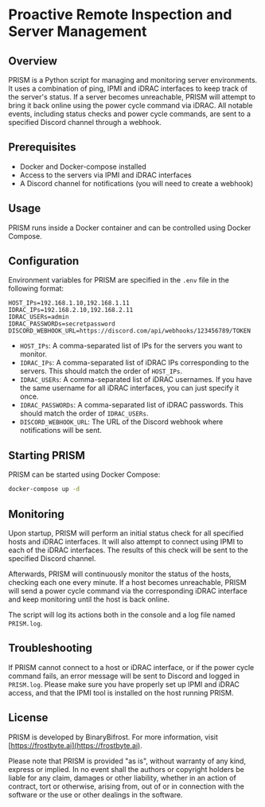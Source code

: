 # Proactive Remote Inspection and Server Management

## Overview

PRISM is a Python script for managing and monitoring server environments. It uses a combination of ping, IPMI and iDRAC interfaces to keep track of the server's status. If a server becomes unreachable, PRISM will attempt to bring it back online using the power cycle command via iDRAC. All notable events, including status checks and power cycle commands, are sent to a specified Discord channel through a webhook.

## Prerequisites

- Docker and Docker-compose installed
- Access to the servers via IPMI and iDRAC interfaces
- A Discord channel for notifications (you will need to create a webhook)

## Usage

PRISM runs inside a Docker container and can be controlled using Docker Compose.

## Configuration

Environment variables for PRISM are specified in the `.env` file in the following format:

```
HOST_IPs=192.168.1.10,192.168.1.11
IDRAC_IPs=192.168.2.10,192.168.2.11
IDRAC_USERs=admin
IDRAC_PASSWORDs=secretpassword
DISCORD_WEBHOOK_URL=https://discord.com/api/webhooks/123456789/TOKEN
```

- `HOST_IPs`: A comma-separated list of IPs for the servers you want to monitor.
- `IDRAC_IPs`: A comma-separated list of iDRAC IPs corresponding to the servers. This should match the order of `HOST_IPs`.
- `IDRAC_USERs`: A comma-separated list of iDRAC usernames. If you have the same username for all iDRAC interfaces, you can just specify it once.
- `IDRAC_PASSWORDs`: A comma-separated list of iDRAC passwords. This should match the order of `IDRAC_USERs`.
- `DISCORD_WEBHOOK_URL`: The URL of the Discord webhook where notifications will be sent.

## Starting PRISM

PRISM can be started using Docker Compose:

```bash
docker-compose up -d
```

## Monitoring

Upon startup, PRISM will perform an initial status check for all specified hosts and iDRAC interfaces. It will also attempt to connect using IPMI to each of the iDRAC interfaces. The results of this check will be sent to the specified Discord channel.

Afterwards, PRISM will continuously monitor the status of the hosts, checking each one every minute. If a host becomes unreachable, PRISM will send a power cycle command via the corresponding iDRAC interface and keep monitoring until the host is back online.

The script will log its actions both in the console and a log file named `PRISM.log`.

## Troubleshooting

If PRISM cannot connect to a host or iDRAC interface, or if the power cycle command fails, an error message will be sent to Discord and logged in `PRISM.log`. Please make sure you have properly set up IPMI and iDRAC access, and that the IPMI tool is installed on the host running PRISM.

## License

PRISM is developed by BinaryBifrost. For more information, visit [https://frostbyte.ai](https://frostbyte.ai).

Please note that PRISM is provided "as is", without warranty of any kind, express or implied. In no event shall the authors or copyright holders be liable for any claim, damages or other liability, whether in an action of contract, tort or otherwise, arising from, out of or in connection with the software or the use or other dealings in the software.
